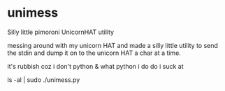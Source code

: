 unimess
=======

Silly little pimoroni UnicornHAT utility

messing around with my unicorn HAT and made a silly little utility to send the stdin and dump it on to the unicorn HAT a char at a time.

it's rubbish coz i don't python & what python i do do i suck at

ls -al | sudo ./unimess.py 
